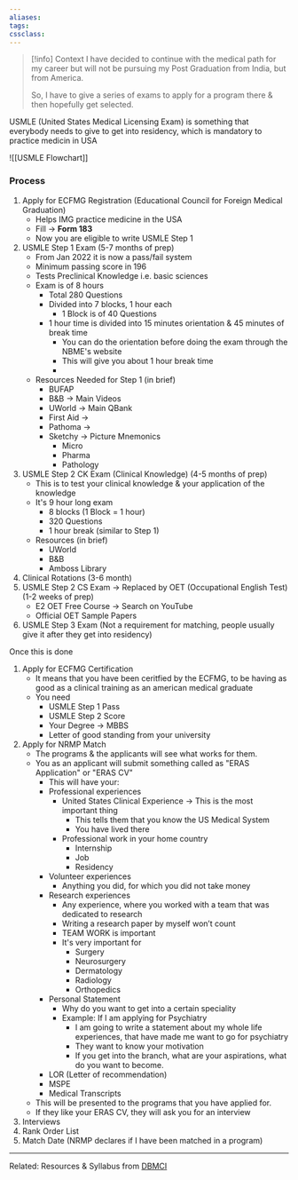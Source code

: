 ```yaml
---
aliases:
tags: 
cssclass:
---
```


> [!info] Context
> I have decided to continue with the medical path for my career but will not be pursuing my Post Graduation from India, but from America.
> 
> So, I have to give a series of exams to apply for a program there & then hopefully get selected.

USMLE (United States Medical Licensing Exam) is something that everybody needs to give to get into residency, which is mandatory to practice medicin in USA

![[USMLE Flowchart]]
### Process
1. Apply for ECFMG Registration (Educational Council for Foreign Medical Graduation)
	- Helps IMG practice medicine in the USA
	- Fill → **Form 183**
	- Now you are eligible to write USMLE Step 1
2. USMLE Step 1 Exam (5-7 months of prep)
	- From Jan 2022 it is now a pass/fail system
	- Minimum passing score in 196
	- Tests Preclinical Knowledge i.e. basic sciences
	- Exam is of 8 hours
		- Total 280 Questions
		- Divided into 7 blocks, 1 hour each
			- 1 Block is of 40 Questions
		- 1 hour time is divided into 15 minutes orientation & 45 minutes of break time
			- You can do the orientation before doing the exam through the NBME's website
			- This will give you about 1 hour break time
			- 
	- Resources Needed for Step 1 (in brief)
		- BUFAP
		- B&B → Main Videos
		- UWorld → Main QBank
		- First Aid → 
		- Pathoma →
		- Sketchy → Picture Mnemonics
			- Micro
			- Pharma
			- Pathology
3. USMLE Step 2 CK Exam (Clinical Knowledge) (4-5 months of prep)
	- This is to test your clinical knowledge & your application of the knowledge
	- It's 9 hour long exam
		- 8 blocks (1 Block = 1 hour)
		- 320 Questions
		- 1 hour break (similar to Step 1)
	- Resources (in brief)
		- UWorld
		- B&B
		- Amboss Library
4. Clinical Rotations (3-6 month)
5. USMLE Step 2 CS Exam → Replaced by OET (Occupational English Test) (1-2 weeks of prep)
	- E2 OET Free Course → Search on YouTube
	- Official OET Sample Papers
6. USMLE Step 3 Exam (Not a requirement for matching, people usually give it after they get into residency)

Once this is done
1. Apply for ECFMG Certification
	- It means that you have been ceritfied by the ECFMG, to be having as good as a clinical training as an american medical graduate
	- You need
		- USMLE Step 1 Pass
		- USMLE Step 2 Score
		- Your Degree → MBBS
		- Letter of good standing from your university 
2. Apply for NRMP Match 
	- The programs & the applicants will see what works for them.
	- You as an applicant will submit something called as "ERAS Application" or "ERAS CV"
		- This will have your:
		- Professional experiences
			- United States Clinical Experience → This is the most important thing
				- This tells them that you know the US Medical System
				- You have lived there
			- Professional work in your home country
				- Internship
				- Job
				- Residency 
		- Volunteer experiences
			- Anything you did, for which you did not take money
		- Research experiences
			- Any experience, where you worked with a team that was dedicated to research
			- Writing a research paper by myself won’t count 
			- TEAM WORK is important
			- It's very important for
				- Surgery
				- Neurosurgery
				- Dermatology
				- Radiology
				- Orthopedics
		- Personal Statement
			- Why do you want to get into a certain speciality
			- Example: If I am applying for Psychiatry
				- I am going to write a statement about my whole life experiences, that have made me want to go for psychiatry
				- They want to know your motivation
				- If you get into the branch, what are your aspirations, what do you want to become.
		- LOR (Letter of recommendation)
		- MSPE
		- Medical Transcripts
	- This will be presented to the programs that you have applied for.
	- If they like your ERAS CV, they will ask you for an interview
3. Interviews
4. Rank Order List
5. Match Date (NRMP declares if I have been matched in a program)


---
Related:
Resources & Syllabus from [DBMCI](https://dbmci.com/blog/usmle-exam-syllabus/)


